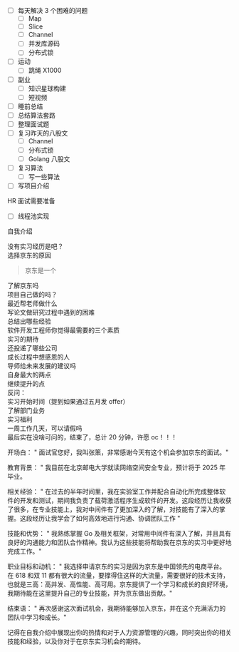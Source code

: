 
- [ ] 每天解决 3 个困难的问题
	- [ ] Map
	- [ ] Slice
	- [ ] Channel
	- [ ] 并发库源码
	- [ ] 分布式锁
- [ ] 运动
	- [ ] 跳绳 X1000
- [ ] 副业
	- [ ] 知识星球构建
	- [ ] 短视频
- [ ] 睡前总结
- [ ] 总结算法套路
- [ ] 整理面试题
- [ ] 复习昨天的八股文
	- [ ] Channel
	- [ ] 分布式锁
	- [ ] Golang 八股文
- [ ] 复习算法
	- [ ] 写一些算法
- [ ] 写项目介绍

HR 面试需要准备

- [ ] 线程池实现

自我介绍  

没有实习经历是吧？  
选择京东的原因  

> 京东是一个

了解京东吗  
项目自己做的吗？  
最近帮老师做什么  
写论文做研究过程中遇到的困难  
总结出哪些经验  
软件开发工程师你觉得最需要的三个素质  
实习的期待  
还投递了哪些公司  
成长过程中想感恩的人  
导师给未来发展的建议吗  
自身最大的两点  
继续提升的点  
反问：  
实习开始时间（提到如果通过五月发 offer）  
了解部门业务  
实习福利  
一周工作几天，可以请假吗  
最后实在没啥可问的，结束了，总计 20 分钟，许愿 oc！！！  

开场白： " 面试官您好，我叫张策，非常感谢今天有这个机会参加京东的面试。"

教育背景： " 我目前在北京邮电大学就读网络空间安全专业，预计将于 2025 年毕业。

相关经验： " 在过去的半年时间里，我在实验室工作并配合自动化所完成整体软件的开发和测试，期间我负责了载荷激活程序生成软件的开发。这段经历让我收获了很多，在专业技能上，我对中间件有了更加深入的了解，对技能有了深入的掌握。这段经历让我学会了如何高效地进行沟通、协调团队工作 "

技能和优势： " 我熟练掌握 Go 及相关框架，对常用中间件有深入了解，并且具有良好的沟通能力和团队合作精神。我认为这些技能将帮助我在京东的实习中更好地完成工作。"

职业目标和动机： " 我选择申请京东的实习是因为京东是中国领先的电商平台。在 618 和双 11 都有很大的流量，要撑得住这样的大流量，需要很好的技术支持，也就是三高：高并发、高性能、高可用。京东提供了一个学习和成长的良好环境，我期待能在这里提升自己的专业技能，并为京东做出贡献。"

结束语： " 再次感谢这次面试机会，我期待能够加入京东，并在这个充满活力的团队中学习和成长。"

记得在自我介绍中展现出你的热情和对于人力资源管理的兴趣，同时突出你的相关技能和经验，以及你对于在京东实习机会的期待。
